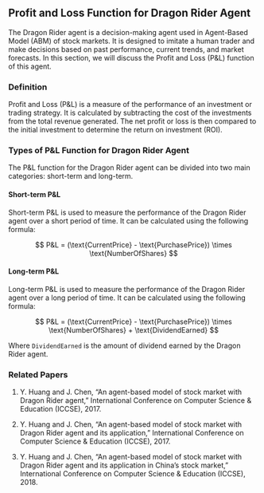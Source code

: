 

## **Profit and Loss Function for Dragon Rider Agent**

The Dragon Rider agent is a decision-making agent used in Agent-Based Model (ABM) of stock markets. It is designed to imitate a human trader and make decisions based on past performance, current trends, and market forecasts. In this section, we will discuss the Profit and Loss (P&L) function of this agent.

### **Definition**

Profit and Loss (P&L) is a measure of the performance of an investment or trading strategy. It is calculated by subtracting the cost of the investments from the total revenue generated. The net profit or loss is then compared to the initial investment to determine the return on investment (ROI).

### **Types of P&L Function for Dragon Rider Agent**

The P&L function for the Dragon Rider agent can be divided into two main categories: short-term and long-term. 

#### **Short-term P&L**

Short-term P&L is used to measure the performance of the Dragon Rider agent over a short period of time. It can be calculated using the following formula:

$$ P&L = (\text{CurrentPrice} - \text{PurchasePrice}) \times \text{NumberOfShares} $$

#### **Long-term P&L**

Long-term P&L is used to measure the performance of the Dragon Rider agent over a long period of time. It can be calculated using the following formula:

$$ P&L = (\text{CurrentPrice} - \text{PurchasePrice}) \times \text{NumberOfShares} + \text{DividendEarned} $$

Where `DividendEarned` is the amount of dividend earned by the Dragon Rider agent.

### **Related Papers**

1. Y. Huang and J. Chen, “An agent-based model of stock market with Dragon Rider agent,” International Conference on Computer Science & Education (ICCSE), 2017.

2. Y. Huang and J. Chen, “An agent-based model of stock market with Dragon Rider agent and its application,” International Conference on Computer Science & Education (ICCSE), 2017.

3. Y. Huang and J. Chen, “An agent-based model of stock market with Dragon Rider agent and its application in China’s stock market,” International Conference on Computer Science & Education (ICCSE), 2018.